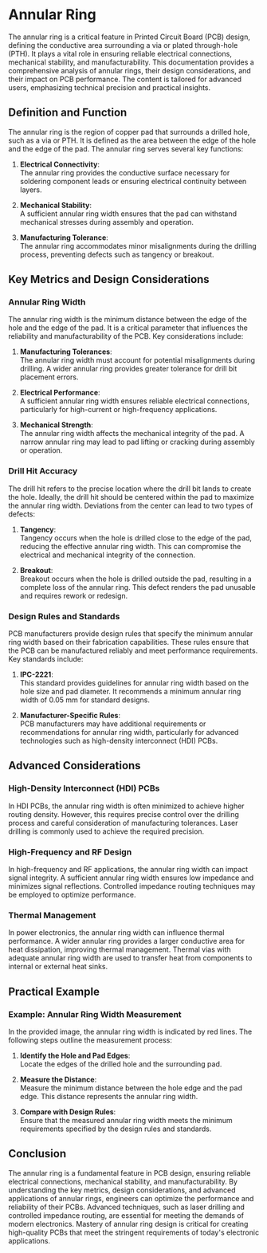 # Annular Ring

The annular ring is a critical feature in Printed Circuit Board (PCB) design, defining the conductive area surrounding a via or plated through-hole (PTH). It plays a vital role in ensuring reliable electrical connections, mechanical stability, and manufacturability. This documentation provides a comprehensive analysis of annular rings, their design considerations, and their impact on PCB performance. The content is tailored for advanced users, emphasizing technical precision and practical insights.

## Definition and Function

The annular ring is the region of copper pad that surrounds a drilled hole, such as a via or PTH. It is defined as the area between the edge of the hole and the edge of the pad. The annular ring serves several key functions:

1. **Electrical Connectivity**:  
   The annular ring provides the conductive surface necessary for soldering component leads or ensuring electrical continuity between layers.

2. **Mechanical Stability**:  
   A sufficient annular ring width ensures that the pad can withstand mechanical stresses during assembly and operation.

3. **Manufacturing Tolerance**:  
   The annular ring accommodates minor misalignments during the drilling process, preventing defects such as tangency or breakout.

## Key Metrics and Design Considerations

### Annular Ring Width

The annular ring width is the minimum distance between the edge of the hole and the edge of the pad. It is a critical parameter that influences the reliability and manufacturability of the PCB. Key considerations include:

1. **Manufacturing Tolerances**:  
   The annular ring width must account for potential misalignments during drilling. A wider annular ring provides greater tolerance for drill bit placement errors.

2. **Electrical Performance**:  
   A sufficient annular ring width ensures reliable electrical connections, particularly for high-current or high-frequency applications.

3. **Mechanical Strength**:  
   The annular ring width affects the mechanical integrity of the pad. A narrow annular ring may lead to pad lifting or cracking during assembly or operation.

### Drill Hit Accuracy

The drill hit refers to the precise location where the drill bit lands to create the hole. Ideally, the drill hit should be centered within the pad to maximize the annular ring width. Deviations from the center can lead to two types of defects:

1. **Tangency**:  
   Tangency occurs when the hole is drilled close to the edge of the pad, reducing the effective annular ring width. This can compromise the electrical and mechanical integrity of the connection.

2. **Breakout**:  
   Breakout occurs when the hole is drilled outside the pad, resulting in a complete loss of the annular ring. This defect renders the pad unusable and requires rework or redesign.

### Design Rules and Standards

PCB manufacturers provide design rules that specify the minimum annular ring width based on their fabrication capabilities. These rules ensure that the PCB can be manufactured reliably and meet performance requirements. Key standards include:

1. **IPC-2221**:  
   This standard provides guidelines for annular ring width based on the hole size and pad diameter. It recommends a minimum annular ring width of 0.05 mm for standard designs.

2. **Manufacturer-Specific Rules**:  
   PCB manufacturers may have additional requirements or recommendations for annular ring width, particularly for advanced technologies such as high-density interconnect (HDI) PCBs.

## Advanced Considerations

### High-Density Interconnect (HDI) PCBs

In HDI PCBs, the annular ring width is often minimized to achieve higher routing density. However, this requires precise control over the drilling process and careful consideration of manufacturing tolerances. Laser drilling is commonly used to achieve the required precision.

### High-Frequency and RF Design

In high-frequency and RF applications, the annular ring width can impact signal integrity. A sufficient annular ring width ensures low impedance and minimizes signal reflections. Controlled impedance routing techniques may be employed to optimize performance.

### Thermal Management

In power electronics, the annular ring width can influence thermal performance. A wider annular ring provides a larger conductive area for heat dissipation, improving thermal management. Thermal vias with adequate annular ring width are used to transfer heat from components to internal or external heat sinks.

## Practical Example

### Example: Annular Ring Width Measurement

In the provided image, the annular ring width is indicated by red lines. The following steps outline the measurement process:

1. **Identify the Hole and Pad Edges**:  
   Locate the edges of the drilled hole and the surrounding pad.

2. **Measure the Distance**:  
   Measure the minimum distance between the hole edge and the pad edge. This distance represents the annular ring width.

3. **Compare with Design Rules**:  
   Ensure that the measured annular ring width meets the minimum requirements specified by the design rules and standards.

## Conclusion

The annular ring is a fundamental feature in PCB design, ensuring reliable electrical connections, mechanical stability, and manufacturability. By understanding the key metrics, design considerations, and advanced applications of annular rings, engineers can optimize the performance and reliability of their PCBs. Advanced techniques, such as laser drilling and controlled impedance routing, are essential for meeting the demands of modern electronics. Mastery of annular ring design is critical for creating high-quality PCBs that meet the stringent requirements of today's electronic applications.